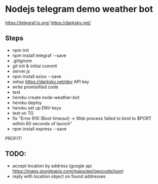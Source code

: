 # Nodejs telegram demo weather bot

https://telegraf.js.org/
https://darksky.net/


## Steps

* npm init
* npm install telegraf --save
* .gitignore
* git init & initial commit
* server.js 
* npm install axios --save
* setup https://darksky.net/dev API key
* write promisified code
* test
* heroku create node-weather-bot
* heroku deploy
* heroku set up ENV keys
* test on TG
* fix "Error R10 (Boot timeout) -> Web process failed to bind to $PORT within 60 seconds of launch"
* npm install express --save

PROFIT!         


## TODO:

* accept location by address (google api https://maps.googleapis.com/maps/api/geocode/json)
* reply with location object on found addresses
